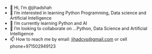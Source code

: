 - 👋 Hi, I’m @jihadshah
- 👀 I’m interested in learning Python Programming, Data science and Artificial Intelligence
- 🌱 I’m currently learning Python and AI
- 💞️ I’m looking to collaborate on ...Python, Data Science and Artificial Intelligence
- 📫 How to reach me by email: jihadcvs@gmail.com or cell phone+971502949123

<!---
jihadshah/jihadshah is a ✨ special ✨ repository because its `README.md` (this file) appears on your GitHub profile.
You can click the Preview link to take a look at your changes.
--->
